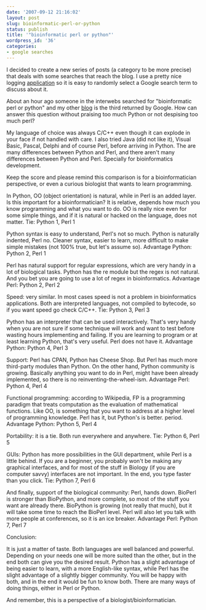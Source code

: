 ```yaml
---
date: '2007-09-12 21:16:02'
layout: post
slug: bioinformatic-perl-or-python
status: publish
title: '"bioinformatic perl or python"'
wordpress_id: '36'
categories:
- google searches
---
```


I decided to create a new series of posts (a category to be more precise) that deals with some searches that reach the blog. I use a pretty nice logging [application](http://haveamint.com) so it is easy to randomly select a Google search term to discuss about it.

About an hour ago someone in the interwebs searched for "bioinformatic perl or python" and my other [blog](http://python.genedrift.org) is the third returned by Google. How can answer this question without praising too much Python or not despising too much perl? 

My language of choice was always C/C++ even though it can explode in your face if not handled with care. I also tried Java (did not like it), Visual Basic, Pascal, Delphi and of course Perl, before arriving in Python. The are many differences between Python and Perl, and there aren't many differences between Python and Perl. Specially for bioinformatics development. 

Keep the score and please remind this comparison is for a bioinformatician perspective, or even a curious biologist that wants to learn programming.

In Python, OO (object orientation) is natural, while in Perl is an added layer. Is this important for a bioinformatician? It is relative, depends how much you know programming and what you want to do. OO is really nice even for some simple things, and if it is natural or hacked on the language, does not matter. 
Tie: Python 1, Perl  1

Python syntax is easy to understand, Perl's not so much. Python is naturally indented, Perl no. Cleaner syntax, easier to learn, more difficult to make simple mistakes (not 100% true, but let's assume so).
Advantage Python: Python 2, Perl 1

Perl has natural support for regular expressions, which are very handy in a lot of biological tasks. Python has the re module but the regex is not natural. And you bet you are going to use a lot of regex in bioinformatics.
Advantage Perl: Python 2, Perl 2

Speed: very similar. In most cases speed is not a problem in bioinformatics applications. Both are interpreted languages, not compiled to bytecode, so if you want speed go check C/C++.
Tie: Python 3, Perl 3

Python has an interpreter that can be used interactively. That's very handy when you are not sure if some technique will work and want to test before wasting hours implementing and failing. If you are learning to program or at least learning Python, that's very useful. Perl does not have it.
Advantage Python: Python 4, Perl 3

Support: Perl has CPAN, Python has Cheese Shop. But Perl has much more third-party modules than Python. On the other hand, Python community is growing. Basically anything you want to do in Perl, might have been already implemented, so there is no reinventing-the-wheel-ism. 
Advantage Perl: Python 4, Perl 4

Functional programming: according to Wikipedia, FP is a programming paradigm that treats computation as the evaluation of mathematical functions. Like OO, is something that you want to address at a higher level of programming knowledge. Perl has it, but Python's is better. period.
Advantage Python: Python 5, Perl 4

Portability: it is a tie. Both run everywhere and anywhere. 
Tie: Python 6, Perl 5

GUIs: Python has more possibilities in the GUI department, while Perl is a little behind. If you are a beginner, you probably won't be making any graphical interfaces, and for most of the stuff in Biology (if you are computer savvy) interfaces are not important. In the end, you type faster than you click.
Tie: Python 7, Perl 6

And finally, support of the biological community: Perl, hands down. BioPerl is stronger than BioPython, and more complete, so most of the stuff you want are already there. BioPython is growing (not really that much), but it will take some time to reach the BioPerl level. Perl will also let you talk with more people at conferences, so it is an ice breaker.
Advantage Perl: Python 7, Perl 7

Conclusion:

It is just a matter of taste. Both languages are well balanced and powerful. Depending on your needs one will be more suited than the other, but in the end both can give you the desired result. Python has a slight advantage of being easier to learn, with a more English-like syntax, while Perl has the slight advantage of a slightly bigger community. You will be happy with both, and in the end it would be fun to know both. There are many ways of doing things, either in Perl or Python.

And remember, this is a perspective of a biologist/bioinformatician.



